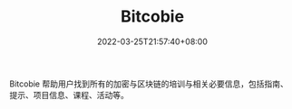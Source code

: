 ﻿---
weight: 
title: "Bitcobie"
description: "Bitcobie 帮助用户找到所有的加密与区块链的培训与相关必要信息，包括指南、提示、项目信息、课程、活动等"
date: 2022-03-25T21:57:40+08:00
lastmod: 2022-03-25T16:45:40+08:00
draft: false
authors: ["Metabd"]
featuredImage: "bitcobie.jpg"
link: ""
tags: ["元宇宙资讯","Bitcobie"]
categories: ["navigation"]
navigation: ["元宇宙资讯"]
lightgallery: true
toc: true
pinned: false
recommend: false
recommend1: false
---
Bitcobie 帮助用户找到所有的加密与区块链的培训与相关必要信息，包括指南、提示、项目信息、课程、活动等。
